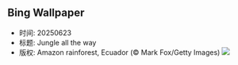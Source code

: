 ## Bing Wallpaper
- 时间: 20250623
- 标题: Jungle all the way
- 版权: Amazon rainforest, Ecuador (© Mark Fox/Getty Images)
![](https://cn.bing.com/th?id=OHR.AmazonEcuador_EN-US2195278379_UHD.jpg&rf=LaDigue_UHD.jpg&pid=hp&w=3840&h=2160&rs=1&c=4)
